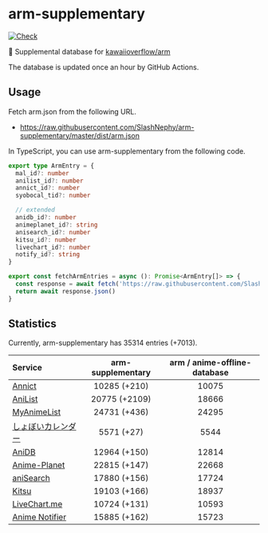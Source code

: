 # arm-supplementary

[![Check](https://github.com/SlashNephy/arm-supplementary/actions/workflows/check-node.yml/badge.svg)](https://github.com/SlashNephy/arm-supplementary/actions/workflows/check-node.yml)

💊 Supplemental database for [kawaiioverflow/arm](https://github.com/kawaiioverflow/arm)

The database is updated once an hour by GitHub Actions.

## Usage

Fetch arm.json from the following URL.

- https://raw.githubusercontent.com/SlashNephy/arm-supplementary/master/dist/arm.json

In TypeScript, you can use arm-supplementary from the following code.

```TypeScript
export type ArmEntry = {
  mal_id?: number
  anilist_id?: number
  annict_id?: number
  syobocal_tid?: number

  // extended
  anidb_id?: number
  animeplanet_id?: string
  anisearch_id?: number
  kitsu_id?: number
  livechart_id?: number
  notify_id?: string
}

export const fetchArmEntries = async (): Promise<ArmEntry[]> => {
  const response = await fetch('https://raw.githubusercontent.com/SlashNephy/arm-supplementary/master/dist/arm.json')
  return await response.json()
}
```

## Statistics

Currently, arm-supplementary has 35314 entries (+7013).

| Service                                     | arm-supplementary | arm / anime-offline-database |
| :------------------------------------------ | :---------------: | :--------------------------: |
| [Annict](https://annict.com)                |   10285 (+210)    |            10075             |
| [AniList](https://anilist.co)               |   20775 (+2109)   |            18666             |
| [MyAnimeList](https://myanimelist.net)      |   24731 (+436)    |            24295             |
| [しょぼいカレンダー](https://cal.syoboi.jp) |    5571 (+27)     |             5544             |
| [AniDB](https://anidb.net)                  |   12964 (+150)    |            12814             |
| [Anime-Planet](https://anime-planet.com)    |   22815 (+147)    |            22668             |
| [aniSearch](https://anisearch.com)          |   17880 (+156)    |            17724             |
| [Kitsu](https://kitsu.io)                   |   19103 (+166)    |            18937             |
| [LiveChart.me](https://livechart.me)        |   10724 (+131)    |            10593             |
| [Anime Notifier](https://notify.moe)        |   15885 (+162)    |            15723             |
